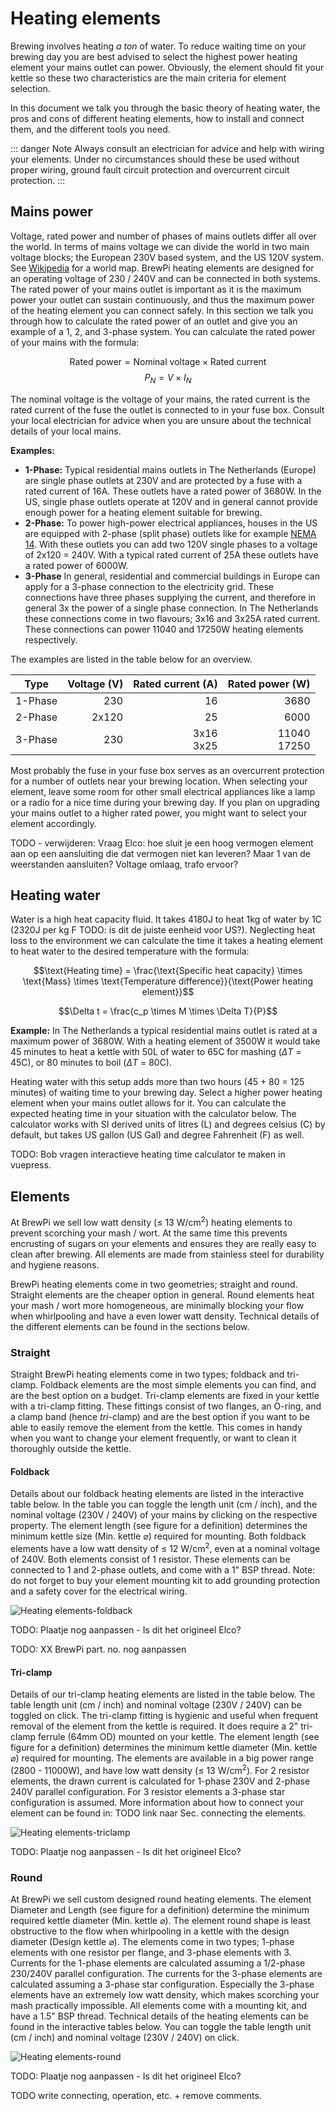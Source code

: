 # Heating elements

Brewing involves heating *a ton* of water. To reduce waiting time on your brewing day you are best advised to select the highest power heating element your mains outlet can power. Obviously, the element should fit your kettle so these two characteristics are the main criteria for element selection.

In this document we talk you through the basic theory of heating water, the pros and cons of different heating elements, how to install and connect them, and the different tools you need.

::: danger Note
Always consult an electrician for advice and help with wiring your elements. Under no circumstances should these be used without proper wiring, ground fault circuit protection and overcurrent circuit protection.
:::

## Mains power

Voltage, rated power and number of phases of mains outlets differ all over the world. In terms of mains voltage we can divide the world in two main voltage blocks; the European 230V based system, and the US 120V system. See [Wikipedia](https://en.wikipedia.org/wiki/Mains_electricity_by_country) for a world map. BrewPi heating elements are designed for an operating voltage of 230 / 240V and can be connected in both systems. The rated power of your mains outlet is important as it is the maximum power your outlet can sustain continuously, and thus the maximum power of the heating element you can connect safely. In this section we talk you through how to calculate the rated power of an outlet and give you an example of a 1, 2, and 3-phase system. You can calculate the rated power of your mains with the formula:

$$\text{Rated power} = \text{Nominal voltage} \times \text{Rated current}$$
$$P_N = V \times I_N$$

The nominal voltage is the voltage of your mains, the rated current is the rated current of the fuse the outlet is connected to in your fuse box. Consult your local electrician for advice when you are unsure about the technical details of your local mains.

**Examples:**
- **1-Phase:** Typical residential mains outlets in The Netherlands (Europe) are single phase outlets at 230V and are protected by a fuse with a rated current of 16A. These outlets have a rated power of 3680W. In the US, single phase outlets operate at 120V and in general cannot provide enough power for a heating element suitable for brewing.
- **2-Phase:** To power high-power electrical appliances, houses in the US are equipped with 2-phase (split phase) outlets like for example [NEMA 14](https://en.wikipedia.org/wiki/NEMA_connector#NEMA_14). With these outlets you can add two 120V single phases to a voltage of 2x120 = 240V. With a typical rated current of 25A these outlets have a rated power of 6000W.
- **3-Phase** In general, residential and commercial buildings in Europe can apply for a 3-phase connection to the electricity grid. These connections have three phases supplying the current, and therefore in general 3x the power of a single phase connection. In The Netherlands these connections come in two flavours; 3x16 and 3x25A rated current. These connections can power 11040 and 17250W heating elements respectively.

The examples are listed in the table below for an overview.

| Type    | Voltage (V) | Rated current (A) | Rated power (W) |
|---------|------------:|------------------:|----------------:|
| 1-Phase |         230 |                16 |            3680 |
| 2-Phase |       2x120 |                25 |            6000 |
| 3-Phase |         230 |      3x16<br>3x25 |  11040<br>17250 |

Most probably the fuse in your fuse box serves as an overcurrent protection for a number of outlets near your brewing location. When selecting your element, leave some room for other small electrical appliances like a lamp or a radio for a nice time during your brewing day. If you plan on upgrading your mains outlet to a higher rated power, you might want to select your element accordingly. 

TODO - verwijderen: Vraag Elco: hoe sluit je een hoog vermogen element aan op een aansluiting die dat vermogen niet kan leveren? Maar 1 van de weerstanden aansluiten? Voltage omlaag, trafo ervoor?

## Heating water

Water is a high heat capacity fluid. It takes 4180J to heat 1kg of water by 1C (2320J per kg F TODO: is dit de juiste eenheid voor US?). Neglecting heat loss to the environment we can calculate the time it takes a heating element to heat water to the desired temperature with the formula:

$$\text{Heating time} = \frac{\text{Specific heat capacity} \times \text{Mass} \times \text{Temperature difference}}{\text{Power heating element}}$$ 

$$\Delta t = \frac{c_p \times M \times \Delta T}{P}$$

**Example:** In The Netherlands a typical residential mains outlet is rated at a maximum power of 3680W. With a heating element of 3500W it would take 45 minutes to heat a kettle with 50L of water to 65C for mashing ($\Delta T$ = 45C), or 80 minutes to boil ($\Delta T$ = 80C).

 Heating water with this setup adds more than two hours (45 + 80 = 125 minutes) of waiting time to your brewing day. Select a higher power heating element when your mains outlet allows for it. You can calculate the expected heating time in your situation with the calculator below. The calculator works with SI derived units of litres (L) and degrees celsius (C) by default, but takes US gallon (US Gal) and degree Fahrenheit (F) as well.

TODO: Bob vragen interactieve heating time calculator te maken in vuepress.
<!-- ### calculator

### Formula:

$$\Delta t = \frac{c_p \cdot M \cdot \Delta T}{P \cdot 60} = \text{XX min}$$

| Variable   | Description                                          | Unit(s) / Value(s)                                           | Interactive use                                      |
|:----------:|------------------------------------------------------|--------------------------------------------------------------|------------------------------------------------------|
| $\Delta t$ | heating time (time difference)                       | min (round to int sufficient)                                | result                                               |
| $c_{p}$    | Specific heat capacity (isobaric mass heat capacity) | 4.18 kJ / (kg * K) for water (l)                             | constant                                             |
| $M$        | Mash (water) mass                                    | kg, calculate from L / Gal (US Gal), 1L = 1kg, 1Gal = 3.79kg | interactive value + unit - default: 40 L             |
| $\Delta T$ | Mash temperature difference                          | C / F, 1C = 5/9F                                             | interactive value + unit - default: (65 - 20) = 45 C |
| $P$        | Power heating element                                | W                                                            | interactive value - default: 3600W                   |

Default example: It takes 45 (44.8) mins to heat 50L of water 45C (20 to 65C) with a 3500W heating element. -->

## Elements

At BrewPi we sell low watt density ($\leq$ 13 W/cm<sup>2</sup>) heating elements to prevent scorching your mash / wort. At the same time this prevents encrusting of sugars on your elements and ensures they are really easy to clean after brewing. All elements are made from stainless steel for durability and hygiene reasons.

BrewPi heating elements come in two geometries; straight and round. Straight elements are the cheaper option in general. Round elements heat your mash / wort more homogeneous, are minimally blocking your flow when whirlpooling and have a even lower watt density. Technical details of the different elements can be found in the sections below.

### Straight

Straight BrewPi heating elements come in two types; foldback and tri-clamp. Foldback elements are the most simple elements you can find, and are the best option on a budget. Tri-clamp elements are fixed in your kettle with a tri-clamp fitting. These fittings consist of two flanges, an O-ring, and a clamp band (hence *tri*-clamp) and are the best option if you want to be able to easily remove the element from the kettle. This comes in handy when you want to change your element frequently, or want to clean it thoroughly outside the kettle. 

#### Foldback

Details about our foldback heating elements are listed in the interactive table below. In the table you can toggle the length unit (cm / inch), and the nominal voltage (230V / 240V) of your mains by clicking on the respective property. The element length (see figure for a definition) determines the minimum kettle size (Min. kettle ⌀) required for mounting. Both foldback elements have a low watt density of $\leq$ 12 W/cm<sup>2</sup>, even at a nominal voltage of 240V. Both elements consist of 1 resistor. These elements can be connected to 1 and 2-phase outlets, and come with a 1" BSP thread. Note: do not forget to buy your element mounting kit to add grounding protection and a safety cover for the electrical wiring.

![Heating elements-foldback](../images/heat-element-foldback.jpg)

TODO: Plaatje nog aanpassen - Is dit het origineel Elco?

<TableFoldback/>

TODO: XX BrewPi part. no. nog aanpassen

#### Tri-clamp

Details of our tri-clamp heating elements are listed in the table below. The table length unit (cm / inch) and nominal voltage (230V / 240V) can be toggled on click. The tri-clamp fitting is hygienic and useful when frequent removal of the element from the kettle is required. It does require a 2" tri-clamp ferrule (64mm OD) mounted on your kettle. The element length (see figure for a definition) determines the minimum kettle diameter (Min. kettle ⌀) required for mounting. The elements are available in a big power range (2800 - 11000W), and have low watt density ($\leq$ 13 W/cm<sup>2</sup>). For 2 resistor elements, the drawn current is calculated for 1-phase 230V and 2-phase 240V parallel configuration. For 3 resistor elements a 3-phase star configuration is assumed. More information about how to connect your element can be found in: TODO link naar Sec. connecting the elements.

![Heating elements-triclamp](../images/heat-element-triclamp.jpg)

TODO: Plaatje nog aanpassen - Is dit het origineel Elco?

<TableTriclamp/>

### Round

At BrewPi we sell custom designed round heating elements. The element Diameter and Length (see figure for a definition) determine the minimum required kettle diameter (Min. kettle ⌀). The element round shape is least obstructive to the flow when whirlpooling in a kettle with the design diameter (Design kettle ⌀). The elements come in two types; 1-phase elements with one resistor per flange, and 3-phase elements with 3. Currents for the 1-phase elements are calculated assuming a 1/2-phase 230/240V parallel configuration. The currents for the 3-phase elements are calculated assuming a 3-phase star configuration. Especially the 3-phase elements have an extremely low watt density, which makes scorching your mash practically impossible. All elements come with a mounting kit, and have a 1.5" BSP thread. Technical details of the heating elements can be found in the interactive tables below. You can toggle the table length unit (cm / inch) and nominal voltage (230V / 240V) on click.

![Heating elements-round](../images/heat-element-round.jpg)

TODO: Plaatje nog aanpassen - Is dit het origineel Elco?

<TableRound/>

TODO write connecting, operation, etc. + remove comments.

<!-- ## Connecting

Mains power is distributed to your local wall outlet in different systems characterized by the number of phases to distribute the power.
Mains voltage, frequency, and number of phases to distribute electrical power differ all over the world, see [Wikipedia](https://en.wikipedia.org/wiki/Mains_electricity_by_country) for an example. 

### 1-Phase system

![1-Phase power](../images/1-phase.svg)

### 2-Phase system

![2-Phase power](../images/2-phase.svg)

### 3-Phase system

![3-Phase power](../images/3-phase.svg)

NL 1-phase 230V / 16A max. 3680W
NL 3-phase 230V (400V L-L) / 16A = 11040W proxy mainland Western-Europe 
USA by outlet
 - 1-phase 120V 15A = 1800W not enough power (NEMA 1-15 / 5-15)
 - split-phase 240V 30 / 50A = 7200 / 12000W (NEMA 14-30 / 14-50)

## Element Type

- shape
  - foldback
  - round
  - triclamp
- mounting options
- dimensions
- materials
- power density

## Connecting
## Operation -->